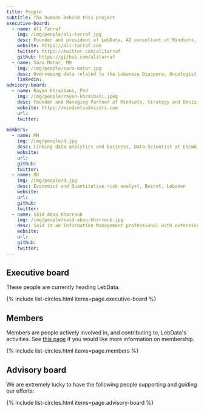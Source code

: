 ```yaml
---
title: People
subtitle: The humans behind this project
executive-board:
  - name: Ali Tarraf
    img: /img/people/ali-tarraf.jpg
    desc: Founder and president of LebData, AI consultant at Mindsets, Beirut, Lebanon
    website: https://ali-tarraf.com
    twitter: https://twitter.com/alitarraf
    github: https://github.com/alitarraf
  - name: Sara Matar, MD
    img: /img/people/sara-matar.jpg
    desc: Overseeing data related to the Lebanese Diaspora, Oncologist, South Carolina, USA 
    linkedin: 
advisory-board:
  - name: Rayan Khraibani, Phd
    img: /img/people/rayan-khraibani.jpeg
    desc: Founder and Managing Partner of Mindsets, Strategy and Decision Analysis Expert, Lecturer at the American  University of Beirut
    website: https://mindsetsadvisors.com
    url: 
    twitter: 

members:
  - name: MH
    img: /img/people/d.jpg
    desc: Linking data analytics and business, Data Scientist at ESCWA, Beirut, Lebanon
    website: 
    url: 
    github: 
    twitter:
  - name: RD
    img: /img/people/d.jpg
    desc: Economist and Quantitative risk analyst, Beirut, Lebanon
    website: 
    url: 
    github: 
    twitter: 
  - name: Said Abou Kharroub
    img: /img/people/said-abou-kharroub.jpg
    desc: Said is an Information Management professional with extensive professional experience in Data Science, Monitoring & Evaluation, Information Management, Visualization, and Coordination. His experience is accumulated through aggregated years of work in the United Nations, USAID, and Private Sector across the MENA Region. 
    website: 
    url: 
    github: 
    twitter:
---
```



## Executive board

These people are currently heading LebData.

{% include list-circles.html items=page.executive-board %}



## Members

Members are people actively involved in, and contributing to, LebData's activities. 
See [this page](../join) if you would like more information on membership.

{% include list-circles.html items=page.members %}



## Advisory board

We are extremely lucky to have the following people supporting and guiding our efforts:

{% include list-circles.html items=page.advisory-board %}



